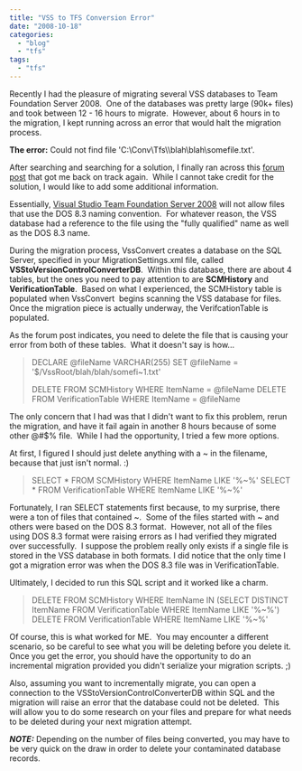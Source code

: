 ```yaml
---
title: "VSS to TFS Conversion Error"
date: "2008-10-18"
categories: 
  - "blog"
  - "tfs"
tags: 
  - "tfs"
---
```


Recently I had the pleasure of migrating several VSS databases to Team Foundation Server 2008.  One of the databases was pretty large (90k+ files) and took between 12 - 16 hours to migrate.  However, about 6 hours in to the migration, I kept running across an error that would halt the migration process.

**The error:** Could not find file 'C:\\Conv\\Tfs\\<TeamProjectName>\\blah\\blah\\somefile.txt'.

After searching and searching for a solution, I finally ran across this [forum post](https://social.msdn.microsoft.com/Forums/en-US/tfsversioncontrol/thread/60803fbb-33bc-4983-8b03-6c6ff901e5af/) that got me back on track again.  While I cannot take credit for the solution, I would like to add some additional information.

Essentially, [Visual Studio Team Foundation Server 2008](https://msdn.microsoft.com/en-us/tfs2008/default.aspx) will not allow files that use the DOS 8.3 naming convention.  For whatever reason, the VSS database had a reference to the file using the "fully qualified" name as well as the DOS 8.3 name.

During the migration process, VssConvert creates a database on the SQL Server, specified in your MigrationSettings.xml file, called **VSStoVersionControlConverterDB**.  Within this database, there are about 4 tables, but the ones you need to pay attention to are **SCMHistory** and **VerificationTable**.  Based on what I experienced, the SCMHistory table is populated when VssConvert  begins scanning the VSS database for files.  Once the migration piece is actually underway, the VerifcationTable is populated.

As the forum post indicates, you need to delete the file that is causing your error from both of these tables.  What it doesn't say is how...

> DECLARE @fileName VARCHAR(255) SET @fileName = '$/VssRoot/blah/blah/somefi~1.txt'
> 
> DELETE FROM SCMHistory WHERE ItemName = @fileName DELETE FROM VerificationTable WHERE ItemName = @fileName

The only concern that I had was that I didn't want to fix this problem, rerun the migration, and have it fail again in another 8 hours because of some other @#$% file.  While I had the opportunity, I tried a few more options.

At first, I figured I should just delete anything with a ~ in the filename, because that just isn't normal. :)

> SELECT \* FROM SCMHistory WHERE ItemName LIKE '%~%' SELECT \* FROM VerificationTable WHERE ItemName LIKE '%~%'

Fortunately, I ran SELECT statements first because, to my surprise, there were a ton of files that contained ~.  Some of the files started with ~ and others were based on the DOS 8.3 format.  However, not all of the files using DOS 8.3 format were raising errors as I had verified they migrated over successfully.  I suppose the problem really only exists if a single file is stored in the VSS database in both formats. I did notice that the only time I got a migration error was when the DOS 8.3 file was in VerificationTable.

Ultimately, I decided to run this SQL script and it worked like a charm.

> DELETE FROM SCMHistory WHERE ItemName IN (SELECT DISTINCT ItemName FROM VerificationTable WHERE ItemName LIKE '%~%') DELETE FROM VerificationTable WHERE ItemName LIKE '%~%'

Of course, this is what worked for ME.  You may encounter a different scenario, so be careful to see what you will be deleting before you delete it.  Once you get the error, you should have the opportunity to do an incremental migration provided you didn't serialize your migration scripts. ;)

Also, assuming you want to incrementally migrate, you can open a connection to the VSStoVersionControlConverterDB within SQL and the migration will raise an error that the database could not be deleted.  This will allow you to do some research on your files and prepare for what needs to be deleted during your next migration attempt.

**_NOTE:_** Depending on the number of files being converted, you may have to be very quick on the draw in order to delete your contaminated database records.
